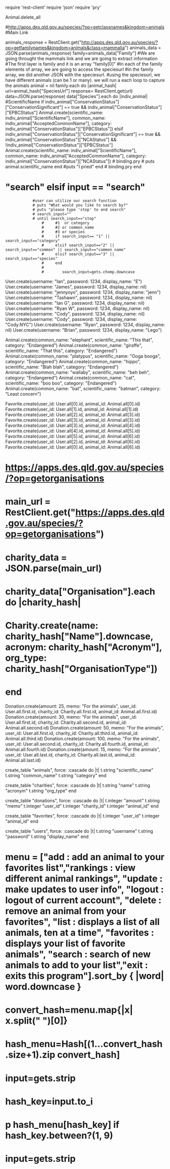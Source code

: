 require 'rest-client'
require 'json'
require 'pry'

Animal.delete_all

#http://apps.des.qld.gov.au/species/?op=getclassnames&kingdom=animals #Main Link

animals_response = RestClient.get("http://apps.des.qld.gov.au/species/?op=getfamilynames&kingdom=animals&class=mammalia")
animals_data = JSON.parse(animals_response)
family=animals_data["Family"]
#We are going throught the mammals link and we are going to extract information
#The first layer is family and it is an array "family[0]"
#In each of the family elements of array, we are going to access the speciesurl
#in the family array, we did another JSON with the speciesurl.
#using the speciesurl, we have different animals (can be 1 or many). we will run a each loop to capture the animals
animal = nil
family.each do |animal_hash|
    url=animal_hash["SpeciesUrl"]
    response= RestClient.get(url)
    data=JSON.parse(response)
    data["Species"].each do |indiv_animal| #ScientificName
        if indiv_animal["ConservationStatus"]["ConservationSignificant"] == true && indiv_animal["ConservationStatus"]["EPBCStatus"]
            Animal.create(scientific_name: indiv_animal["ScientificName"], common_name: indiv_animal["AcceptedCommonName"], category: indiv_animal["ConservationStatus"]["EPBCStatus"])
        elsif indiv_animal["ConservationStatus"]["ConservationSignificant"] == true && indiv_animal["ConservationStatus"]["NCAStatus"] && !indiv_animal["ConservationStatus"]["EPBCStatus"]
            Animal.create(scientific_name: indiv_animal["ScientificName"], common_name: indiv_animal["AcceptedCommonName"], category: indiv_animal["ConservationStatus"]["NCAStatus"])
            # binding.pry
            # puts animal.scientific_name
        end
        #puts "I pried"
    end
    # binding.pry
end

 # "search"   elsif input == "search"
                #user can utilize our search function
                # puts "What would you like to search by?"
                # puts "please type 'stop' to end search"
                # search_input=""
                # until search_input=="stop"
                    #     #1  or category
                    #     #2 or common_name
                    #     #3 or species
                    #     if search_input== "1" || search_input=="category"
                    #     elsif search_input=="2" || search_input=="common" || search_input=="common name"
                    #     elsif search_input=="3" || search_input=="species"
                    #     end
                    #
                    #        search_input=gets.chomp.downcase


User.create(username: "Ian", password: 1234, display_name: "E")
User.create(username: "James", password: 1234, display_name: nil)
User.create(username: "jennyoyo", password: 1234, display_name: "jenn")
User.create(username: "Tashawn", password: 1234, display_name: nil)
User.create(username: "Ian G", password: 1234, display_name: nil)
User.create(username: "Ryan W", password: 1234, display_name: nil)
User.create(username: "Cody", password: 1234, display_name: nil)
User.create(username: "Cody", password: 1234, display_name: "Cody.NYC")
User.create(username: "Ryan", password: 1234, display_name: nil)
User.create(username: "Brian", password: 1234, display_name: "Lego")

Animal.create(common_name: "elephant", scientific_name: "This that", category: "Endangered")
Animal.create(common_name: "giraffe", scientific_name: "That this", category: "Endangered")
Animal.create(common_name: "platypus", scientific_name: "Ooga booga", category: "Endangered")
Animal.create(common_name: "hippo", scientific_name: "Blah blah", category: "Endangered")
Animal.create(common_name: "wallaby", scientific_name: "beh beh", category: "Endangered")
Animal.create(common_name: "cat", scientific_name: "boo boo", category: "Endangered")
Animal.create(common_name: "bat", scientific_name: "batman", category: "Least concern")


Favorite.create(user_id: User.all[0].id, animal_id: Animal.all[0].id)
Favorite.create(user_id: User.all[1].id, animal_id: Animal.all[1].id)
Favorite.create(user_id: User.all[2].id, animal_id: Animal.all[3].id)
Favorite.create(user_id: User.all[3].id, animal_id: Animal.all[3].id)
Favorite.create(user_id: User.all[3].id, animal_id: Animal.all[4].id)
Favorite.create(user_id: User.all[4].id, animal_id: Animal.all[5].id)
Favorite.create(user_id: User.all[5].id, animal_id: Animal.all[6].id)
Favorite.create(user_id: User.all[2].id, animal_id: Animal.all[6].id)
Favorite.create(user_id: User.all[0].id, animal_id: Animal.all[6].id)

# https://apps.des.qld.gov.au/species/?op=getorganisations
# main_url = RestClient.get("https://apps.des.qld.gov.au/species/?op=getorganisations")
# charity_data = JSON.parse(main_url)


# charity_data["Organisation"].each do |charity_hash|
#     Charity.create(name: charity_hash["Name"].downcase, acronym: charity_hash["Acronym"], org_type: charity_hash["OrganisationType"])
# end


Donation.create(amount: 25, memo: "For the animals", user_id: User.all.first.id, charity_id: Charity.all.first.id, animal_id: Animal.all.first.id)
Donation.create(amount: 30, memo: "For the animals", user_id: User.all.first.id, charity_id: Charity.all.second.id, animal_id: Animal.all.second.id)
Donation.create(amount: 50, memo: "For the animals", user_id: User.all.first.id, charity_id: Charity.all.third.id, animal_id: Animal.all.third.id)
Donation.create(amount: 100, memo: "For the animals", user_id: User.all.second.id, charity_id: Charity.all.fourth.id, animal_id: Animal.all.fourth.id)
Donation.create(amount: 15, memo: "For the animals", user_id: User.all.last.id, charity_id: Charity.all.last.id, animal_id: Animal.all.last.id)


  create_table "animals", force: :cascade do |t|
    t.string "scientific_name"
    t.string "common_name"
    t.string "category"
  end

  create_table "charities", force: :cascade do |t|
    t.string "name"
    t.string "acronym"
    t.string "org_type"
  end

  create_table "donations", force: :cascade do |t|
    t.integer "amount"
    t.string "memo"
    t.integer "user_id"
    t.integer "charity_id"
    t.integer "animal_id"
  end

  create_table "favorites", force: :cascade do |t|
    t.integer "user_id"
    t.integer "animal_id"
  end

  create_table "users", force: :cascade do |t|
    t.string "username"
    t.string "password"
    t.string "display_name"
  end

# menu = ["add       : add an animal to your favorites list","rankings  : view different animal rankings", "update    : make updates to user info", "logout    : logout of current account", "delete    : remove an animal from your favorites", "list      : displays a list of all animals, ten at a time", "favorites : displays your list of favorite animals", "search    : search of new animals to add to your list","exit      : exits this program"].sort_by { |word| word.downcase } 
# convert_hash=menu.map{|x| x.split(" ")[0]}
# hash_menu=Hash[(1...convert_hash.size+1).zip convert_hash]
# input=gets.strip
# hash_key=input.to_i
# p hash_menu[hash_key] if hash_key.between?(1, 9)
# input=gets.strip